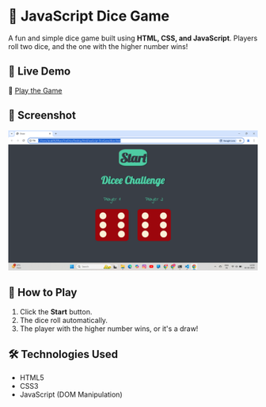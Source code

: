 # 🎲 JavaScript Dice Game

A fun and simple dice game built using **HTML, CSS, and JavaScript**. Players roll two dice, and the one with the higher number wins!

## 🚀 Live Demo
🔗 [Play the Game](https://janakiramkusu.github.io/JavaScript-DiceGame/) 

## 📸 Screenshot
![Dice Game Preview](images/Screenshot.png) 

## 📜 How to Play
1. Click the **Start** button.
2. The dice roll automatically.
3. The player with the higher number wins, or it's a draw!

## 🛠 Technologies Used
- HTML5
- CSS3
- JavaScript (DOM Manipulation)



